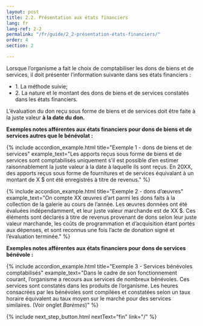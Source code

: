 ```yaml
---
layout: post
title: 2.2. Présentation aux états financiers
lang: fr
lang-ref: 2-2
permalink: "/fr/guide/2_2-présentation-états-financiers/"
order: 4
section: 2

---
```

Lorsque l’organisme a fait le choix de comptabiliser les dons de biens et de services, il doit présenter l’information suivante dans ses états financiers :
<ul class="textlist">
  <li>1. La méthode suivie;</li>

<li>2. La nature et le montant des dons de biens et de services constatés dans les états financiers.</li>
</ul>

L’évaluation du don reçu sous forme de biens et de services doit être faite à la juste valeur **à la date du don.**

**Exemples notes afférentes aux états financiers pour dons de biens et de services autres que le bénévolat :**

{% include accordion_example.html
title="Exemple 1 - dons de biens et de services"
example_text="Les apports reçus sous forme de biens et de services sont comptabilisés uniquement s’il est possible d’en estimer raisonnablement la juste valeur à la date à laquelle ils sont reçus. En 20XX, des apports reçus sous forme de fournitures et de services équivalant à un montant de X $ ont été enregistrés à titre de revenus."
%}

{% include accordion_example.html
title="Exemple 2 - dons d’œuvres"
example_text="On compte XX œuvres d’art parmi les dons faits à la collection de la galerie au cours de l’année. Les œuvres données ont été évaluées indépendamment, et leur juste valeur marchande est de XX $. Ces éléments sont déclarés à titre de revenus provenant de dons selon leur juste valeur marchande, les coûts de programmation et d’acquisition étant portés aux dépenses, et sont reconnus une fois l’acte de donation signé et l’évaluation terminée."
%}

**Exemples notes afférentes aux états financiers pour dons de services bénévole :**

{% include accordion_example.html
title="Exemple 3 - Services bénévoles comptabilisés"
example_text="Dans le cadre de son fonctionnement courant, l’organisme a recours aux services de nombreux bénévoles. Ces services sont constatés dans les produits de l’organisme. Les heures consacrées par les bénévoles sont compilées et constatées selon un taux horaire équivalent au taux moyen sur le marché pour des services similaires. (Voir onglet _Barèmes_)"
%}

{% include next_step_button.html nextText="fin" link="/" %}